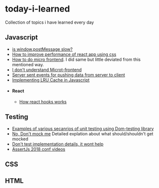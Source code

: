 # today-i-learned
Collection of topics i have learned every day

## Javascript
- [is window.postMessage slow?](https://dassur.ma/things/is-postmessage-slow/)
- [How to improve performance of react app using css](https://blog.usejournal.com/how-i-improved-my-react-app-faster-just-using-css-408137b579ae)
- [How to do micro frontend](https://martinfowler.com/articles/micro-frontends.html). I did same but little deviated from this mentioned way.
- [I don't understand Microt-frontend](https://medium.com/@lucamezzalira/i-dont-understand-micro-frontends-88f7304799a9)
- [Server sent events for pushing data from server to client](https://www.w3.org/TR/eventsource/)
- [Implementing LRU Cache in Javascript](https://yomguithereal.github.io/posts/lru-cache)
- #### React
  - [How react hooks works](https://medium.com/@ryardley/react-hooks-not-magic-just-arrays-cd4f1857236e)

## Testing
- [Examples of various secanrios of unit testing using Dom-testing library](https://rafaelquintanilha.com/react-testing-library-common-scenarios/)
- [No, Don't mock me](https://www.youtube.com/watch?v=Af4M8GMoxi4) Detailed explation about what should/shouldn't get mocked
- [Don't test implementation details, it wont help](https://kentcdodds.com/blog/testing-implementation-details)
- [AssertJs 2018 conf videos](https://www.youtube.com/playlist?list=PLZ66c9_z3umNSrKSb5cmpxdXZcIPNvKGw)

## CSS


## HTML
